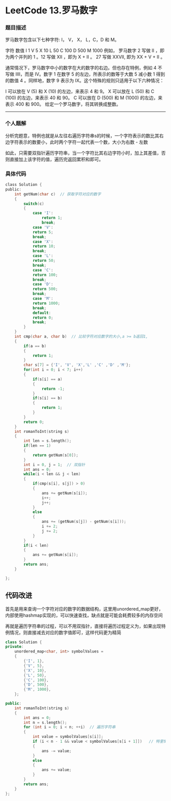 # LeetCode 13.罗马数字

### 题目描述

罗马数字包含以下七种字符: I， V， X， L，C，D 和 M。

字符          数值
I             1
V             5
X             10
L             50
C             100
D             500
M             1000
例如， 罗马数字 2 写做 II ，即为两个并列的 1 。12 写做 XII ，即为 X + II 。 27 写做  XXVII, 即为 XX + V + II 。

通常情况下，罗马数字中小的数字在大的数字的右边。但也存在特例，例如 4 不写做 IIII，而是 IV。数字 1 在数字 5 的左边，所表示的数等于大数 5 减小数 1 得到的数值 4 。同样地，数字 9 表示为 IX。这个特殊的规则只适用于以下六种情况：

I 可以放在 V (5) 和 X (10) 的左边，来表示 4 和 9。
X 可以放在 L (50) 和 C (100) 的左边，来表示 40 和 90。 
C 可以放在 D (500) 和 M (1000) 的左边，来表示 400 和 900。
给定一个罗马数字，将其转换成整数。

-----

### 个人题解

​	分析完题意，特例也就是从左往右遍历字符串s的时候，一个字符表示的数比其右边字符表示的数要小，此时两个字符一起代表一个数，大小为右数 - 左数

​	如此，只需要双指针遍历字符串，当一个字符比其右边字符小时，加上其差值，否则直接加上该字符的值，遍历完返回累积和即可。



### 具体代码

```c
class Solution {
public:
    int getNum(char c)  // 获取字符对应的数字
    {
        switch(c)
        {
            case 'I':
                return 1;
                break;
            case 'V':
            return 5;
            break;
            case 'X':
            return 10;
            break;
            case 'L':
            return 50;
            break;
            case 'C':
            return 100;
            break;
            case 'D':
            return 500;
            break;
            case 'M':
            return 1000;
            break;
            default:
            return 0;
            break;
        }
    }
    int cmp(char a, char b)  // 比较字符对应数字的大小,a >= b返回1,
    {
        if(a == b)
        {
            return 1;
        }
        char s[7] = {'I', 'V', 'X','L' ,'C' ,'D' ,'M'};
        for(int i = 0; i < 7; i++)
        {
            if(s[i] == a)
            {
                return -1;
            }
            if(s[i] == b)
            {
                return 1;
            }
        }
        return 0;
    }
    int romanToInt(string s) 
    {
        int len = s.length();
        if(len == 1)
        {
            return getNum(s[0]);
        }
        int i = 0, j = 1;  // 双指针
        int ans = 0;
        while(i < len && j < len)
        {
            if(cmp(s[i], s[j]) > 0)
            {
                ans += getNum(s[i]);
                i++;
                j++;
            }
            else
            {
                ans += (getNum(s[j]) - getNum(s[i]));
                i += 2;
                j += 2;
            }
        }
        if(i < len)
        {
            ans += getNum(s[i]);
        }
        return ans;
    }

};


```



## 代码改进

首先是用来查询一个字符对应的数字的数据结构，这里用unordered_map更好，内部使用hashmap实现的，可以快速查找，缺点就是可能会耗费较多的内存空间

再就是遍历字符串的过程，可以不用双指针，直接将遍历过程定义为，如果出现特例情况，则直接减去对应的数字值即可，这样代码更为精简

```c++
class Solution {
private:
    unordered_map<char, int> symbolValues = 
    {
        {'I', 1},
        {'V', 5},
        {'X', 10},
        {'L', 50},
        {'C', 100},
        {'D', 500},
        {'M', 1000},
    };

public:
    int romanToInt(string s) 
    {
        int ans = 0;
        int n = s.length();
        for (int i = 0; i < n; ++i)  // 遍历字符串
        {
            int value = symbolValues[s[i]];
            if (i < n - 1 && value < symbolValues[s[i + 1]])   // 特里情况减，否则加
            {
                ans -= value;
            }
            else 
            {
                ans += value;
            }
        }
        return ans;
    }
};
```

